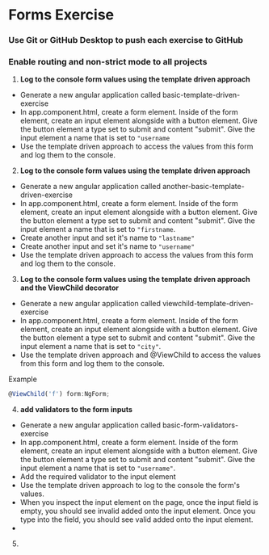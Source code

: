 # Forms Exercise
### Use Git or GitHub Desktop to push each exercise to GitHub
### Enable routing and non-strict mode to all projects

1. **Log to the console form values using the template driven approach**
- Generate a new angular application called basic-template-driven-exercise
- In app.component.html, create a form element. Inside of the form element, create an input element alongside with a button element. Give the button element a type set to submit and content "submit".  Give the input element a name that is set to ```"username```
- Use the template driven approach to access the values from this form and log them to the console.

2. **Log to the console form values using the template driven approach**
- Generate a new angular application called another-basic-template-driven-exercise
- In app.component.html, create a form element. Inside of the form element, create an input element alongside with a button element. Give the button element a type set to submit and content "submit". Give the input element a name that is set to ```"firstname```. 
- Create another input and set it's name to ```"lastname"```
- Create another input and set it's name to ```"username"```
- Use the template driven approach to access the values from this form and log them to the console.

3. **Log to the console form values using the template driven approach and the ViewChild decorator**
- Generate a new angular application called viewchild-template-driven-exercise
- In app.component.html, create a form element. Inside of the form element, create an input element alongside with a button element. Give the button element a type set to submit and content "submit". Give the input element a name that is set to ```"city"```. 
- Use the template driven approach and @ViewChild to access the values from this form and log them to the console.

Example 
```typescript
@ViewChild('f') form:NgForm;
```

4. **add validators to the form inputs**
- Generate a new angular application called basic-form-validators-exercise
- In app.component.html, create a form element. Inside of the form element, create an input element alongside with a button element. Give the button element a type set to submit and content "submit". Give the input element a name that is set to ```"username"```. 
- Add the required validator to the input element
- Use the template driven approach to log to the console the form's values.
- When you inspect the input element on the page, once the input field is empty, you should see invalid added onto the input element. Once you type into the field, you should see valid added onto the input element.
- 


5. 